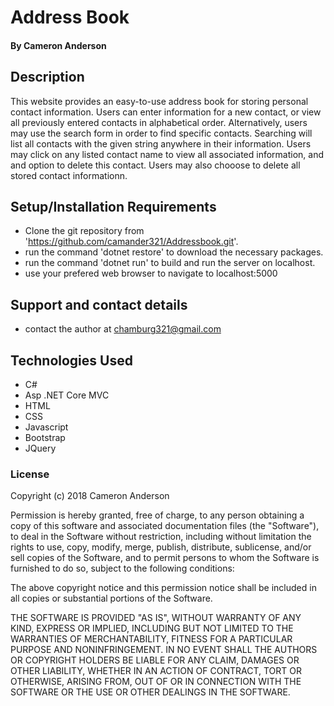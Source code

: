 # Address Book

#### By Cameron Anderson

## Description

This website provides an easy-to-use address book for storing personal contact information. 
Users can enter information for a new contact, or view all previously entered contacts in alphabetical order. 
Alternatively, users may use the search form in order to find specific contacts. Searching will list all contacts with the given string anywhere in their information.
Users may click on any listed contact name to view all associated information, and and option to delete this contact.
Users may also chooose to delete all stored contact informationn.


## Setup/Installation Requirements

* Clone the git repository from 'https://github.com/camander321/Addressbook.git'.
* run the command 'dotnet restore' to download the necessary packages.
* run the command 'dotnet run' to build and run the server on localhost.
* use your prefered web browser to navigate to localhost:5000


## Support and contact details

* contact the author at chamburg321@gmail.com

## Technologies Used

* C#
* Asp .NET Core MVC
* HTML
* CSS
* Javascript
* Bootstrap
* JQuery

### License

Copyright (c) 2018 Cameron Anderson

Permission is hereby granted, free of charge, to any person obtaining a copy of this software and associated documentation files (the "Software"), to deal in the Software without restriction, including without limitation the rights to use, copy, modify, merge, publish, distribute, sublicense, and/or sell copies of the Software, and to permit persons to whom the Software is furnished to do so, subject to the following conditions:

The above copyright notice and this permission notice shall be included in all copies or substantial portions of the Software.

THE SOFTWARE IS PROVIDED "AS IS", WITHOUT WARRANTY OF ANY KIND, EXPRESS OR IMPLIED, INCLUDING BUT NOT LIMITED TO THE WARRANTIES OF MERCHANTABILITY, FITNESS FOR A PARTICULAR PURPOSE AND NONINFRINGEMENT. IN NO EVENT SHALL THE AUTHORS OR COPYRIGHT HOLDERS BE LIABLE FOR ANY CLAIM, DAMAGES OR OTHER LIABILITY, WHETHER IN AN ACTION OF CONTRACT, TORT OR OTHERWISE, ARISING FROM, OUT OF OR IN CONNECTION WITH THE SOFTWARE OR THE USE OR OTHER DEALINGS IN THE SOFTWARE.